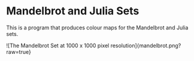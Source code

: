 # Mandelbrot and Julia Sets

This is a program that produces colour maps for the Mandelbrot and Julia sets.

![The Mandelbrot Set at 1000 x 1000 pixel resolution]{mandelbrot.png?raw=true}
